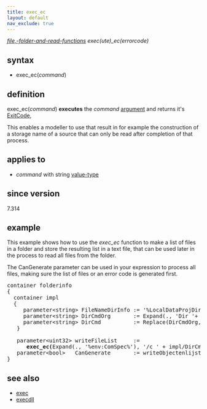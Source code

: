 ```yaml
---
title: exec_ec
layout: default
nav_exclude: true
---
```

*[file,-folder-and-read-functions](file,-folder-and-read-functions) exec(ute)_ec(errorcode)*

## syntax

- exec_ec(*command*)

## definition

exec_ec(*command*) **executes** the *command* [argument](argument) and returns it's [ExitCode](https://learn.microsoft.com/en-us/windows/win32/debug/system-error-codes--0-499-),

This enables a modeller to use that result in for example the construction of a storage name of a source that can only be read after completion of that process.

## applies to

- *command* with string [value-type](value-type)

## since version

7.314

## example

This example shows how to use the *exec_ec* function to make a list of files in a folder and store the resulting list in a text file, that can be used later in the process to read all files from the folder.

The CanGenerate parameter can be used in your expression to process all files, making sure the list of files or an error code is generated first.

<pre>
container folderinfo
{
  container impl
  {
     parameter&lt;string&gt; FileNameDirInfo := '%LocalDataProjDir%/dirinfo_' + date +'.str';
     parameter&lt;string&gt; DirCmdOrg       := Expand(., 'Dir '+ XmlDir +'/*.xml > ' + FileNameDirInfo);
     parameter&lt;string&gt; DirCmd          := Replace(DirCmdOrg, '/', '\\') + ' /B';
   }

   parameter&lt;uint32&gt; writeFileList     := 
      <B>exec_ec(</B>Expand(., '%env:ComSpec%'), '/c ' + impl/DirCmd, Expand(., '%LocalDataProjDir%')<B>)</B>;
   parameter&lt;bool&gt;   CanGenerate       := writeObjectenlijst == 0;
}
</pre>

## see also

- [exec](exec)
- [execdll](execdll)